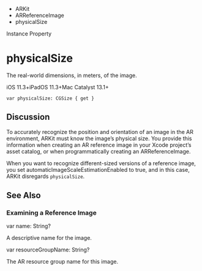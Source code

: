 

- ARKit
- ARReferenceImage
-  physicalSize 

Instance Property

# physicalSize

The real-world dimensions, in meters, of the image.

iOS 11.3+iPadOS 11.3+Mac Catalyst 13.1+

``` source
var physicalSize: CGSize { get }
```

## Discussion

To accurately recognize the position and orientation of an image in the AR environment, ARKit must know the image’s physical size. You provide this information when creating an AR reference image in your Xcode project’s asset catalog, or when programmatically creating an ARReferenceImage.

When you want to recognize different-sized versions of a reference image, you set automaticImageScaleEstimationEnabled to true, and in this case, ARKit disregards `physicalSize`.

## See Also

### Examining a Reference Image

var name: String?

A descriptive name for the image.

var resourceGroupName: String?

The AR resource group name for this image.

